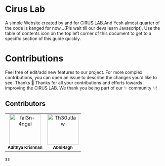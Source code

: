 # Cirus Lab
  A simple Website created by and for CIRUS LAB.And Yesh almost quarter of the code is kanged for now...(Pls wait till our devs learn Javascript), Use the table of contents icon on the top left corner of this document to get to a specific section of this guide quickly.

# Contributions

Feel free of edit/add new features to our project. For more complex contributions, you can open an issue to describe the changes you'd like to see. Thanks 💜 Thanks for all your contributions and efforts towards improving the CIRUS LAB. We thank you being part of our ✨ community ✨!

## Contributors
<table>
<tr>
    <td align="center">
        <a href="https://github.com/fal3n-4ngel">
            <img src="https://avatars.githubusercontent.com/u/79042374?v=4" width="100;" alt="fal3n-4ngel"/>
            <br />
            <sub><b>Adithya Krishnan</b></sub>
        </a>
    </td>
    <td align="center">
        <a href="https://github.com/Th30utlaw">
            <img src="https://avatars.githubusercontent.com/u/76699273?v=4" width="100;" alt="Th30utlaw"/>
            <br />
            <sub><b>AbhiRagh</b></sub>
        </a>
    </td></tr>
</table>
ss
<!-- readme: contributors -end -->
